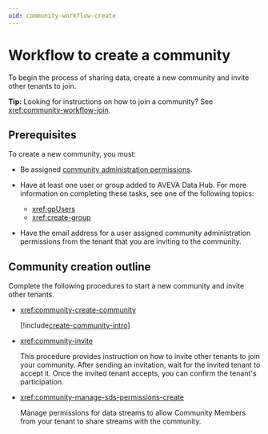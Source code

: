 ```yaml
---
uid: community-workflow-create
---
```


# Workflow to create a community

To begin the process of sharing data, create a new community and invite other tenants to join.

**Tip:** Looking for instructions on how to join a community? See <xref:community-workflow-join>.

## Prerequisites

To create a new community, you must:

- Be assigned [community administration permissions](xref:community-community-roles#community-administrators).

- Have at least one user or group added to AVEVA Data Hub. For more information on completing these tasks, see one of the following topics:

  - <xref:gpUsers>
  - <xref:create-group>

- Have the email address for a user assigned community administration permissions from the tenant that you are inviting to the community.

## Community creation outline

Complete the following procedures to start a new community and invite other tenants.

- <xref:community-create-community>

	[!include[create-community-intro](includes/create-community-intro.md)]

- <xref:community-invite>

	This procedure provides instruction on how to invite other tenants to join your community. After sending an invitation, wait for the invited tenant to accept it. Once the invited tenant accepts, you can confirm the tenant's participation.

- <xref:community-manage-sds-permissions-create>

	Manage permissions for data streams to allow Community Members from your tenant to share streams with the community.
